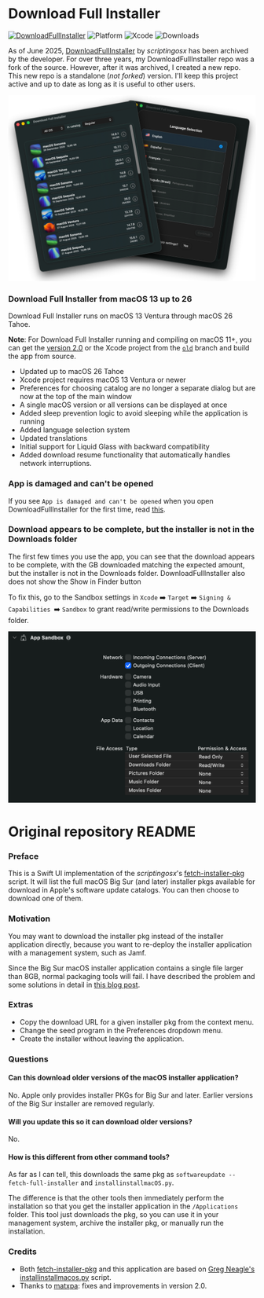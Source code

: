 # Download Full Installer

[![DownloadFullInstaller](https://github.com/perez987/DownloadFullInstaller-2/actions/workflows/Build.yml/badge.svg)](https://github.com/perez987/DownloadFullInstaller/actions/workflows/Build.yml)
![Platform](https://img.shields.io/badge/macOS-13+-orange.svg)
![Xcode](https://img.shields.io/badge/Xcode-macOS15+-lavender.svg)
![Downloads](https://img.shields.io/github/downloads/perez987/DownloadFullInstaller/total?label=Downloads&color=9494ff)

<!-- [![License: MIT](https://github.com/perez987/DownloadFullInstaller/blob/main/Images/MIT.svg)](https://github.com/perez987/DownloadFullInstaller-2/blob/main/LICENSE)
![Swift](https://img.shields.io/badge/Swift-5.5-orange.svg)
![Downloads](https://img.shields.io/github/downloads/perez987/DownloadFullInstaller/latest/total?label=Latest&color=00cd00)
![Downloads](https://img.shields.io/github/downloads/perez987/DownloadFullInstaller/2.0.3-71/total?label=v2.0.3-71&color=00cd00)
![Downloads](https://img.shields.io/github/downloads/perez987/DownloadFullInstaller/total?label=Downloads&color=00cd00)
![Swift](https://img.shields.io/badge/Swift-5.5-orange.svg)
[![Ask DeepWiki](https://deepwiki.com/badge.svg)](https://deepwiki.com/perez987/DownloadFullInstaller-2) -->

As of June 2025, [DownloadFullInstaller](https://github.com/scriptingosx/DownloadFullInstaller) by <em>scriptingosx</em> has been archived by the developer. For over three years, my DownloadFullInstaller repo was a fork of the source. However, after it was archived, I created a new repo. This new repo is a standalone (<em>not forked</em>) version. I'll keep this project active and up to date as long as it is useful to other users.

<img src="Images/DownloadFullInstaller.png" width="700px">

### Download Full Installer from macOS 13 up to 26 

Download Full Installer runs on macOS 13 Ventura through macOS 26 Tahoe.

**Note**: For Download Full Installer running and compiling on macOS 11+, you can get the [version 2.0](https://github.com/perez987/DownloadFullInstaller/releases/tag/2.0-111) or the Xcode project from the [`old`](https://github.com/perez987/DownloadFullInstaller/tree/old) branch and build the app from source.

- Updated up to macOS 26 Tahoe
- Xcode project requires macOS 13 Ventura or newer
- Preferences for choosing catalog are no longer a separate dialog but are now at the top of the main window
- A single macOS version or all versions can be displayed at once
- Added sleep prevention logic to avoid sleeping while the application is running
- Added language selection system
- Updated translations
- Initial support for Liquid Glass with backward compatibility
- Added download resume functionality that automatically handles network interruptions.

### App is damaged and can't be opened

If you see `App is damaged and can't be opened` when you open DownloadFullInstaller for the first time, read [this](App-damaged.md).

### Download appears to be complete, but the installer is not in the Downloads folder

The first few times you use the app, you can see that the download appears to be complete, with the GB downloaded matching the expected amount, but the installer is not in the Downloads folder. DownloadFullInstaller also does not show the Show in Finder button

To fix this, go to the Sandbox settings in `Xcode` ➡️ `Target` ➡️ `Signing & Capabilities `➡️ `Sandbox` to grant read/write permissions to the Downloads folder.

<img src="Images/Sandbox.png" width="550">

# Original repository README

### Preface

This is a Swift UI implementation of the *scriptingosx*'s [fetch-installer-pkg](https://github.com/scriptingosx/fetch-installer-pkg) script. It will list the full macOS Big Sur (and later) installer pkgs available for download in Apple's software update catalogs. You can then choose to download one of them.

### Motivation

You may want to download the installer pkg instead of the installer application directly, because you want to re-deploy the installer application with a management system, such as Jamf. 

Since the Big Sur macOS installer application contains a single file larger than 8GB, normal packaging tools will fail. I have described the problem and some solutions in detail in [this blog post](https://scriptingosx.com/2020/11/deploying-the-big-sur-installer-application/).

### Extras

- Copy the download URL for a given installer pkg from the context menu.
- Change the seed program in the Preferences dropdown menu.
- Create the installer without leaving the application.

### Questions

#### Can this download older versions of the macOS installer application?

No. Apple only provides installer PKGs for Big Sur and later. Earlier versions of the Big Sur installer are removed regularly.

#### Will you update this so it can download older versions?

No.

#### How is this different from other command tools?

As far as I can tell, this downloads the same pkg as `softwareupdate --fetch-full-installer` and `installinstallmacOS.py`.

The difference is that the other tools then immediately perform the installation so that you get the installer application in the `/Applications` folder. This tool just downloads the pkg, so you can use it in your management system, archive the installer pkg, or manually run the installation.

<!-- Commented as obsolete
#### Skip sleep while downloading the installer

> **Note**: In August 2025, this has been superseded by Swift code integrated into the app.

Download Full Installer does not prevent the system from going to sleep while an installer is being downloaded. You can prevent this with the `caffeinate` command:

- open Terminal
- type `top | grep "Download"`
- stop `top` with Ctrl + C
- the output shows at the beginning of each line the PID of Download Full Installer
- type `caffeinate -w PID`(where PID is a number)
- sleep is blocked until Download Full Installer is closed.

``` bash
/Users/yo > top | grep "Download"
2233  Download Full In (more text...)
#stop with Ctrl + C
/Users/yo > caffeinate -w 2233
```
-->

### Credits

- Both [fetch-installer-pkg](https://github.com/scriptingosx/fetch-installer-pkg) and this application are based on [Greg Neagle's installinstallmacos.py](https://github.com/munki/macadmin-scripts/blob/main/installinstallmacos.py) script.
- Thanks to [matxpa](https://github.com/matxpa): fixes and improvements in version 2.0.
